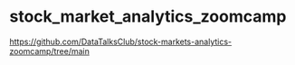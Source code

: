 # stock_market_analytics_zoomcamp
https://github.com/DataTalksClub/stock-markets-analytics-zoomcamp/tree/main
